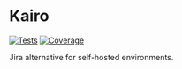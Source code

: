 # Kairo

[![Tests](https://github.com/arturboyun/Kairo/actions/workflows/lint_and_test.yml/badge.svg)](https://github.com/arturboyun/Kairo/actions/workflows/lint_and_test.yml)
[![Coverage](https://arturboyun.github.io/Kairo/badges/coverage.svg)](https://github.com/arturboyun/Kairo/actions)

Jira alternative for self-hosted environments.

